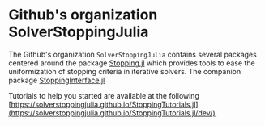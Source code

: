 # Github's organization SolverStoppingJulia

The Github's organization `SolverStoppingJulia` contains several packages centered around the package [Stopping.jl](https://github.com/SolverStoppingJulia/Stopping.jl) which provides tools to ease the uniformization of stopping criteria in iterative solvers. The companion package [StoppingInterface.jl]()

Tutorials to help you started are available at the following [https://solverstoppingjulia.github.io/StoppingTutorials.jl](https://solverstoppingjulia.github.io/StoppingTutorials.jl/dev/).